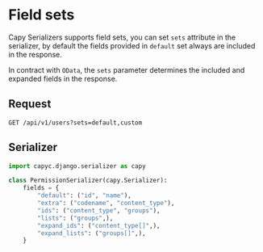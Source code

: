 # Field sets

Capy Serializers supports field sets, you can set `sets` attribute in the serializer, by default the fields provided in `default` set always are included in the response.

In contract with `OData`, the `sets` parameter determines the included and expanded fields in the response.

## Request

```http
GET /api/v1/users?sets=default,custom
```

## Serializer

```python
import capyc.django.serializer as capy

class PermissionSerializer(capy.Serializer):
    fields = {
        "default": ("id", "name"),
        "extra": ("codename", "content_type"),
        "ids": ("content_type", "groups"),
        "lists": ("groups",),
        "expand_ids": ("content_type[]",),
        "expand_lists": ("groups[]",),
    }
```

